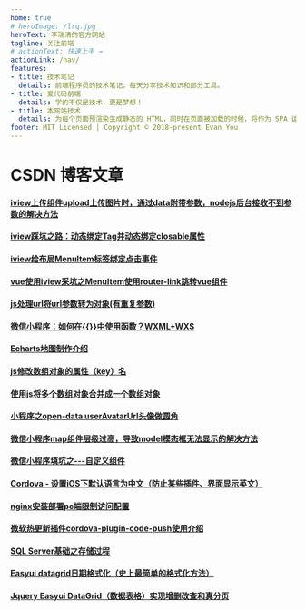 ```yaml
---
home: true
# heroImage: /lrq.jpg
heroText: 李瑞清的官方网站
tagline: 关注前端
# actionText: 快速上手 →
actionLink: /nav/
features:
- title: 技术笔记
  details: 前端程序员的技术笔记，每天分享技术知识和部分工具。
- title: 爱代码前端
  details: 学的不仅是技术，更是梦想！
- title: 本网站技术
  details: 为每个页面预渲染生成静态的 HTML，同时在页面被加载的时候，将作为 SPA 运行。
footer: MIT Licensed | Copyright © 2018-present Evan You
---
```


# CSDN 博客文章
#### [iview上传组件upload上传图片时，通过data附带参数，nodejs后台接收不到参数的解决方法](https://blog.csdn.net/liruiqing520/article/details/99709908 "iview上传组件upload上传图片时，通过data附带参数，nodejs后台接收不到参数的解决方法")
#### [iview踩坑之路：动态绑定Tag并动态绑定closable属性](https://blog.csdn.net/liruiqing520/article/details/97486852 "iview踩坑之路：动态绑定Tag并动态绑定closable属性")
#### [iview给布局MenuItem标签绑定点击事件](https://blog.csdn.net/liruiqing520/article/details/96567107 "iview给布局MenuItem标签绑定点击事件")
#### [vue使用iview采坑之MenuItem使用router-link跳转vue组件](https://blog.csdn.net/liruiqing520/article/details/96498126 "vue使用iview采坑之MenuItem使用router-link跳转vue组件")
#### [js处理url将url参数转为对象(有重复参数)](https://blog.csdn.net/liruiqing520/article/details/96427968 "js处理url将url参数转为对象(有重复参数)")
#### [微信小程序：如何在{{}}中使用函数？WXML+WXS](https://blog.csdn.net/liruiqing520/article/details/88944715 "微信小程序：如何在{{}}中使用函数？WXML+WXS")
#### [Echarts地图制作介绍](https://blog.csdn.net/liruiqing520/article/details/88745158 "Echarts地图制作介绍")
#### [js修改数组对象的属性（key）名](https://blog.csdn.net/liruiqing520/article/details/88576161 "js修改数组对象的属性（key）名")
#### [使用js将多个数组对象合并成一个数组对象](https://blog.csdn.net/liruiqing520/article/details/88550220 "使用js将多个数组对象合并成一个数组对象")
#### [小程序之open-data userAvatarUrl头像做圆角](https://blog.csdn.net/liruiqing520/article/details/88537886 "小程序之open-data userAvatarUrl头像做圆角")
#### [微信小程序map组件层级过高，导致model模态框无法显示的解决方法](https://blog.csdn.net/liruiqing520/article/details/88129883 "微信小程序map组件层级过高，导致model模态框无法显示的解决方法")
#### [微信小程序填坑之---自定义组件](https://blog.csdn.net/liruiqing520/article/details/87915980 "微信小程序填坑之---自定义组件")
#### [Cordova - 设置iOS下默认语言为中文（防止某些插件、界面显示英文）](https://blog.csdn.net/liruiqing520/article/details/87722816 "Cordova - 设置iOS下默认语言为中文（防止某些插件、界面显示英文）")
#### [nginx安装部署pc端限制访问配置](https://blog.csdn.net/liruiqing520/article/details/87701360 "nginx安装部署pc端限制访问配置")
#### [微软热更新插件cordova-plugin-code-push使用介绍](https://blog.csdn.net/liruiqing520/article/details/87700722 "微软热更新插件cordova-plugin-code-push使用介绍")
#### [SQL Server基础之存储过程](https://blog.csdn.net/liruiqing520/article/details/82732171 "SQL Server基础之存储过程")
#### [Easyui datagrid日期格式化（史上最简单的格式化方法）](https://blog.csdn.net/liruiqing520/article/details/82717770 "Easyui datagrid日期格式化（史上最简单的格式化方法）")
#### [Jquery Easyui DataGrid（数据表格）实现增删改查和真分页](https://blog.csdn.net/liruiqing520/article/details/80213934 "Jquery Easyui DataGrid（数据表格）实现增删改查和真分页")